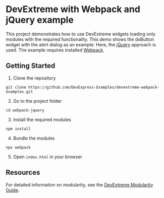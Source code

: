 # DevExtreme with Webpack and jQuery example

This project demonstrates how to use DevExtreme widgets loading only modules with the required functionality. This demo shows the dxButton widget with the alert dialog as an example. Here, the [jQuery](http://jquery.com/) approach is used. The example requires installed [Webpack](http://webpack.github.io/docs/).

## Getting Started

1. Clone the repository
 ``` text
 git clone https://github.com/DevExpress-Examples/devextreme-webpack-examples.git
 ```

2. Go to the project folder
 ``` text
 cd webpack-jquery
  ```

3. Install the required modules
 ``` text
 npm install
 ```

4. Bundle the modules
 ``` text
 npx webpack
 ```

5. Open `index.html` in your browser

## Resources

For detailed information on modularity, see the [DevExtreme Modularity Guide](https://js.devexpress.com/Documentation/Guide/Common/Modularity/Link_Modules/#Use_Webpack).
